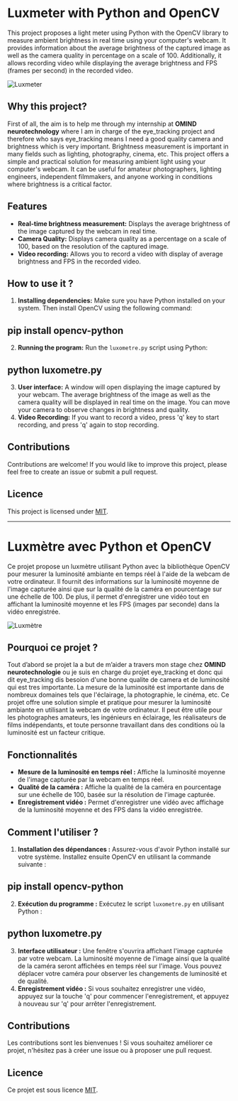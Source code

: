 # Luxmeter with Python and OpenCV

This project proposes a light meter using Python with the OpenCV library to measure ambient brightness in real time using your computer's webcam. It provides information about the average brightness of the captured image as well as the camera quality in percentage on a scale of 100. Additionally, it allows recording video while displaying the average brightness and FPS (frames per second) in the recorded video.

![Luxmeter](luxmeter_demo.gif)

## Why this project?

First of all, the aim is to help me through my internship at **OMIND neurotechnology** where I am in charge of the eye_tracking project and therefore who says eye_tracking means I need a good quality camera and brightness which is very important.
Brightness measurement is important in many fields such as lighting, photography, cinema, etc. This project offers a simple and practical solution for measuring ambient light using your computer's webcam. It can be useful for amateur photographers, lighting engineers, independent filmmakers, and anyone working in conditions where brightness is a critical factor.

## Features

- **Real-time brightness measurement:** Displays the average brightness of the image captured by the webcam in real time.
- **Camera Quality:** Displays camera quality as a percentage on a scale of 100, based on the resolution of the captured image.
- **Video recording:** Allows you to record a video with display of average brightness and FPS in the recorded video.

## How to use it ?

1. **Installing dependencies:** Make sure you have Python installed on your system. Then install OpenCV using the following command:
## pip install opencv-python
2. **Running the program:** Run the `luxometre.py` script using Python:
## python luxometre.py
3. **User interface:** A window will open displaying the image captured by your webcam. The average brightness of the image as well as the camera quality will be displayed in real time on the image. You can move your camera to observe changes in brightness and quality.
4. **Video Recording:** If you want to record a video, press 'q' key to start recording, and press 'q' again to stop recording.

## Contributions

Contributions are welcome! If you would like to improve this project, please feel free to create an issue or submit a pull request.

## Licence

This project is licensed under [MIT](LICENSE).

-----------------------------------------------------------------------------------------------------------------------------------------------------------------------------------------

# Luxmètre avec Python et OpenCV

Ce projet propose un luxmètre utilisant Python avec la bibliothèque OpenCV pour mesurer la luminosité ambiante en temps réel à l'aide de la webcam de votre ordinateur. Il fournit des informations sur la luminosité moyenne de l'image capturée ainsi que sur la qualité de la caméra en pourcentage sur une échelle de 100. De plus, il permet d'enregistrer une vidéo tout en affichant la luminosité moyenne et les FPS (images par seconde) dans la vidéo enregistrée.

![Luxmètre](luxmeter_demo.gif)

## Pourquoi ce projet ?

Tout d’abord se projet la a but de m’aider a travers mon stage chez **OMIND neurotechnologie** ou je suis en charge du projet eye_tracking et donc qui dit eye_tracking dis besoion d'une bonne qualite de camera et de luminosité qui est tres importante.
La mesure de la luminosité est importante dans de nombreux domaines tels que l'éclairage, la photographie, le cinéma, etc. Ce projet offre une solution simple et pratique pour mesurer la luminosité ambiante en utilisant la webcam de votre ordinateur. Il peut être utile pour les photographes amateurs, les ingénieurs en éclairage, les réalisateurs de films indépendants, et toute personne travaillant dans des conditions où la luminosité est un facteur critique.

## Fonctionnalités

- **Mesure de la luminosité en temps réel :** Affiche la luminosité moyenne de l'image capturée par la webcam en temps réel.
- **Qualité de la caméra :** Affiche la qualité de la caméra en pourcentage sur une échelle de 100, basée sur la résolution de l'image capturée.
- **Enregistrement vidéo :** Permet d'enregistrer une vidéo avec affichage de la luminosité moyenne et des FPS dans la vidéo enregistrée.

## Comment l'utiliser ?

1. **Installation des dépendances :** Assurez-vous d'avoir Python installé sur votre système. Installez ensuite OpenCV en utilisant la commande suivante :
## pip install opencv-python
2. **Exécution du programme :** Exécutez le script `luxometre.py` en utilisant Python :
## python luxometre.py
3. **Interface utilisateur :** Une fenêtre s'ouvrira affichant l'image capturée par votre webcam. La luminosité moyenne de l'image ainsi que la qualité de la caméra seront affichées en temps réel sur l'image. Vous pouvez déplacer votre caméra pour observer les changements de luminosité et de qualité.
4. **Enregistrement vidéo :** Si vous souhaitez enregistrer une vidéo, appuyez sur la touche 'q' pour commencer l'enregistrement, et appuyez à nouveau sur 'q' pour arrêter l'enregistrement.

## Contributions

Les contributions sont les bienvenues ! Si vous souhaitez améliorer ce projet, n'hésitez pas à créer une issue ou à proposer une pull request.

## Licence

Ce projet est sous licence [MIT](LICENSE).
